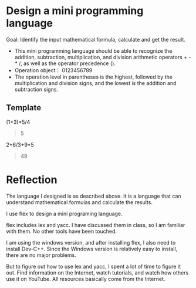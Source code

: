 # Design a mini programming language


Goal: Identify the input mathematical formula, calculate and get the result.

- This mini programming language should be able to recognize the addition, subtraction, multiplication, and division arithmetic operators + - * /, as well as the operator precedence ().
- Operation object： 0123456789
- The operation level in parentheses is the highest, followed by the multiplication and division signs, and the lowest is the addition and subtraction signs.

## Template

(1+3)*5/4 

>5

2+6/3+9*5 

>49




# Reflection


The language I designed is as described above. It is a language that can understand mathematical formulas and calculate the results.

I use flex to design a mini programing language.

flex includes lex and yacc. I have discussed them in class, so I am familiar with them. No other tools have been touched. 

I am using the windows version, and after installing flex, I also need to install Dev-C++. Since the Windows version is relatively easy to install, there are no major problems.

But to figure out how to use lex and yacc, I spent a lot of time to figure it out. Find information on the Internet, watch tutorials, and watch how others use it on YouTube. All resources basically come from the Internet.
